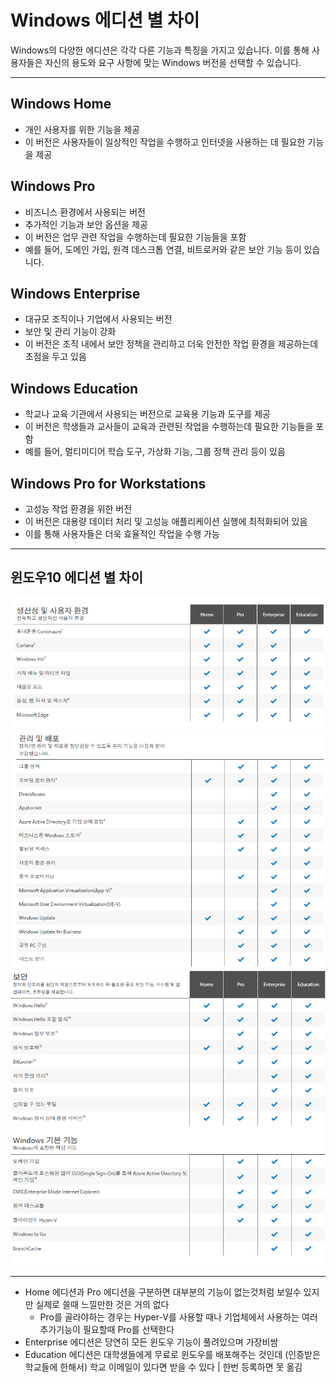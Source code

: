 # Windows 에디션 별 차이

Windows의 다양한 에디션은 각각 다른 기능과 특징을 가지고 있습니다. 이를 통해 사용자들은 자신의 용도와 요구 사항에 맞는 Windows 버전을 선택할 수 있습니다.

---

## Windows Home

- 개인 사용자를 위한 기능을 제공
- 이 버전은 사용자들이 일상적인 작업을 수행하고 인터넷을 사용하는 데 필요한 기능을 제공

## Windows Pro

- 비즈니스 환경에서 사용되는 버전
- 추가적인 기능과 보안 옵션을 제공
- 이 버전은 업무 관련 작업을 수행하는데 필요한 기능들을 포함
- 예를 들어, 도메인 가입, 원격 데스크톱 연결, 비트로커와 같은 보안 기능 등이 있습니다.

## Windows Enterprise

- 대규모 조직이나 기업에서 사용되는 버전
- 보안 및 관리 기능이 강화
- 이 버전은 조직 내에서 보안 정책을 관리하고 더욱 안전한 작업 환경을 제공하는데 초점을 두고 있음

## Windows Education

- 학교나 교육 기관에서 사용되는 버전으로 교육용 기능과 도구를 제공
- 이 버전은 학생들과 교사들이 교육과 관련된 작업을 수행하는데 필요한 기능들을 포함
- 예를 들어, 멀티미디어 학습 도구, 가상화 기능, 그룹 정책 관리 등이 있음

## Windows Pro for Workstations

- 고성능 작업 환경을 위한 버전
- 이 버전은 대용량 데이터 처리 및 고성능 애플리케이션 실행에 최적화되어 있음
- 이를 통해 사용자들은 더욱 효율적인 작업을 수행 가능

---

## 윈도우10 에디션 별 차이

<img src="./image/win1.png" alt="Alt123" width="600">

<img src="./image/win2.png" alt="Alt123" width="600">

<img src="./image/win3.png" alt="Alt123" width="600">

---

- Home 에디션과 Pro 에디션을 구분하면 대부분의 기능이 없는것처럼 보일수 있지만 실제로 쓸때  느낄만한 것은 거의 없다
    - Pro를 골라야하는 경우는 Hyper-V를 사용할 때나 기업체에서 사용하는 여러 추가기능이 필요할때 Pro를 선택한다
- Enterprise 에디션은 당연히 모든 윈도우 기능이 풀려있으며 가장비쌈
- Education 에디션은 대학생들에게 무료로 윈도우를 배포해주는 것인데 (인증받은 학교들에 한해서) 학교 이메일이 있다면 받을 수 있다 | 한번 등록하면 못 옮김